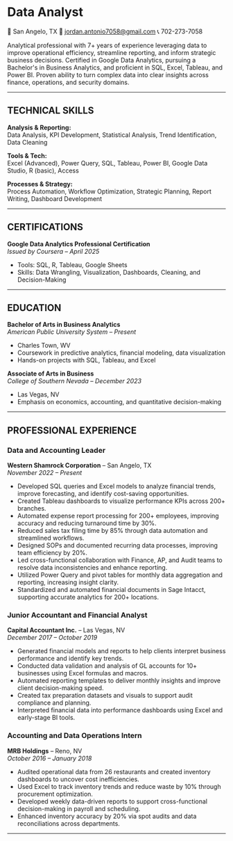 # Data Analyst
  📍 San Angelo, TX   📧 jordan.antonio7058@gmail.com   📞 702-273-7058 

Analytical professional with 7+ years of experience leveraging data to improve operational efficiency, streamline reporting, and inform strategic business decisions. Certified in Google Data Analytics, pursuing a Bachelor's in Business Analytics, and proficient in SQL, Excel, Tableau, and Power BI. Proven ability to turn complex data into clear insights across finance, operations, and security domains.

---

## TECHNICAL SKILLS

**Analysis & Reporting:**  
Data Analysis, KPI Development, Statistical Analysis, Trend Identification, Data Cleaning  

**Tools & Tech:**  
Excel (Advanced), Power Query, SQL, Tableau, Power BI, Google Data Studio, R (basic), Access  

**Processes & Strategy:**  
Process Automation, Workflow Optimization, Strategic Planning, Report Writing, Dashboard Development

---

## CERTIFICATIONS

**Google Data Analytics Professional Certification**  
*Issued by Coursera – April 2025*  
- Tools: SQL, R, Tableau, Google Sheets  
- Skills: Data Wrangling, Visualization, Dashboards, Cleaning, and Decision-Making

---

## EDUCATION

**Bachelor of Arts in Business Analytics**  
*American Public University System – Present*  
- Charles Town, WV  
- Coursework in predictive analytics, financial modeling, data visualization  
- Hands-on projects with SQL, Tableau, and Excel

**Associate of Arts in Business**  
*College of Southern Nevada – December 2023*  
- Las Vegas, NV  
- Emphasis on economics, accounting, and quantitative decision-making

---

## PROFESSIONAL EXPERIENCE

### **Data and Accounting Leader**  
**Western Shamrock Corporation** – San Angelo, TX  
*November 2022 – Present*

- Developed SQL queries and Excel models to analyze financial trends, improve forecasting, and identify cost-saving opportunities.
- Created Tableau dashboards to visualize performance KPIs across 200+ branches.
- Automated expense report processing for 200+ employees, improving accuracy and reducing turnaround time by 30%.
- Reduced sales tax filing time by 85% through data automation and streamlined workflows.
- Designed SOPs and documented recurring data processes, improving team efficiency by 20%.
- Led cross-functional collaboration with Finance, AP, and Audit teams to resolve data inconsistencies and enhance reporting.
- Utilized Power Query and pivot tables for monthly data aggregation and reporting, increasing insight clarity.
- Standardized and automated financial documents in Sage Intacct, supporting accurate analytics for 200+ locations.

### **Junior Accountant and Financial Analyst**  
**Capital Accountant Inc.** – Las Vegas, NV  
*December 2017 – October 2019*

- Generated financial models and reports to help clients interpret business performance and identify key trends.
- Conducted data validation and analysis of GL accounts for 10+ businesses using Excel formulas and macros.
- Automated reporting templates to deliver monthly insights and improve client decision-making speed.
- Created tax preparation datasets and visuals to support audit compliance and planning.
- Interpreted financial data into performance dashboards using Excel and early-stage BI tools.

### **Accounting and Data Operations Intern**  
**MRB Holdings** – Reno, NV  
*October 2016 – January 2018*

- Audited operational data from 26 restaurants and created inventory dashboards to uncover cost inefficiencies.
- Used Excel to track inventory trends and reduce waste by 10% through procurement optimization.
- Developed weekly data-driven reports to support cross-functional decision-making in payroll and scheduling.
- Enhanced inventory accuracy by 20% via spot audits and data reconciliations across departments.

---


